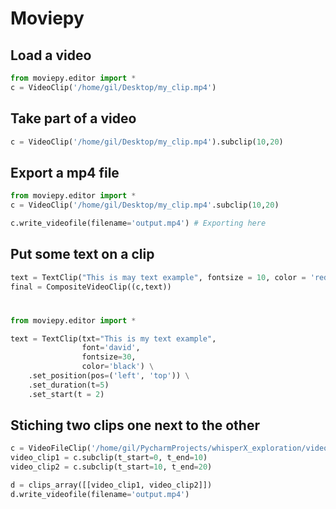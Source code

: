 # Moviepy

## Load a video 

```python
from moviepy.editor import *
c = VideoClip('/home/gil/Desktop/my_clip.mp4')
```


## Take part of a video
```python
c = VideoClip('/home/gil/Desktop/my_clip.mp4').subclip(10,20)
```

## Export a mp4 file

```python
from moviepy.editor import *
c = VideoClip('/home/gil/Desktop/my_clip.mp4'.subclip(10,20)

c.write_videofile(filename='output.mp4') # Exporting here
```

## Put some text on a clip

```python
text = TextClip("This is may text example", fontsize = 10, color = 'red').set_position(('left','top')).set_duration(10)
final = CompositeVideoClip((c,text))
```

# 
```python
from moviepy.editor import *

text = TextClip(txt="This is my text example",
                font='david',
                fontsize=30,
                color='black') \
    .set_position(pos=('left', 'top')) \
    .set_duration(t=5)
    .set_start(t = 2)
```

## Stiching two clips one next to the other

```python
c = VideoFileClip('/home/gil/PycharmProjects/whisperX_exploration/videos/Oddly_Satisfying_Video.mp4')
video_clip1 = c.subclip(t_start=0, t_end=10)
video_clip2 = c.subclip(t_start=10, t_end=20)

d = clips_array([[video_clip1, video_clip2]])
d.write_videofile(filename='output.mp4')
```